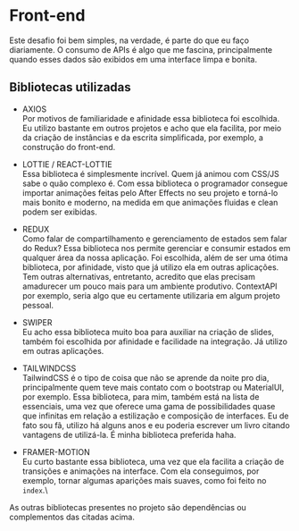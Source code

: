 # Front-end
Este desafio foi bem simples, na verdade, é parte do que eu faço diariamente. O consumo de APIs é algo que me fascina, principalmente quando esses dados são exibidos em uma interface limpa e bonita.

## Bibliotecas utilizadas
* AXIOS\
Por motivos de familiaridade e afinidade essa biblioteca foi escolhida. Eu utilizo bastante em outros projetos e acho que ela facilita, por meio da criação de instâncias e da escrita simplificada, por exemplo, a construção do front-end.

* LOTTIE / REACT-LOTTIE\
Essa biblioteca é simplesmente incrível. Quem já animou com CSS/JS sabe o quão complexo é. Com essa biblioteca o programador consegue importar animações feitas pelo After Effects no seu projeto e torná-lo mais bonito e moderno, na medida em que animações fluidas e clean podem ser exibidas.

* REDUX\
Como falar de compartilhamento e gerenciamento de estados sem falar do Redux? Essa biblioteca nos permite gerenciar e consumir estados em qualquer área da nossa aplicação. Foi escolhida, além de ser uma ótima biblioteca, por afinidade, visto que já utilizo ela em outras aplicações. Tem outras alternativas, entretanto, acredito que elas precisam amadurecer um pouco mais para um ambiente produtivo. ContextAPI por exemplo, seria algo que eu certamente utilizaria em algum projeto pessoal.

* SWIPER\
Eu acho essa biblioteca muito boa para auxiliar na criação de slides, também foi escolhida por afinidade e facilidade na integração. Já utilizo em outras aplicações.

* TAILWINDCSS\
TailwindCSS é o tipo de coisa que não se aprende da noite pro dia, principalmente quem teve mais contato com o bootstrap ou MaterialUI, por exemplo. Essa biblioteca, para mim, também está na lista de essenciais, uma vez que oferece uma gama de possibilidades quase que infinitas em relação a estilização e composição de interfaces. Eu de fato sou fã, utilizo há alguns anos e eu poderia escrever um livro citando vantagens de utilizá-la. É minha biblioteca preferida haha.

* FRAMER-MOTION\
Eu curto bastante essa biblioteca, uma vez que ela facilita a criação de transições e animações na interface. Com ela conseguimos, por exemplo, tornar algumas aparições mais suaves, como foi feito no `index`.\

As outras bibliotecas presentes no projeto são dependências ou complementos das citadas acima.
